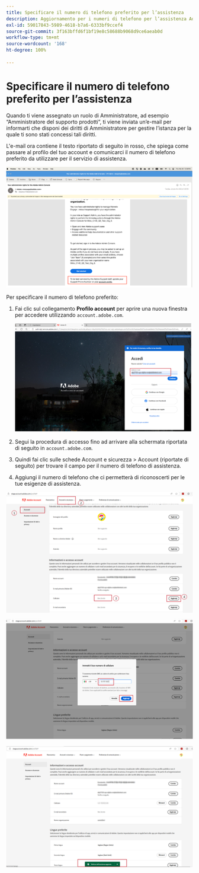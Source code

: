 ```yaml
---
title: Specificare il numero di telefono preferito per l’assistenza
description: Aggiornamento per i numeri di telefono per l’assistenza Adobe. Specifica il numero di telefono preferito per l’assistenza.
exl-id: 59017843-5989-4618-b7a6-6333bf9ccef4
source-git-commit: 3f163bffd6f1bf19e8c58688b9068d9ce6aeab0d
workflow-type: tm+mt
source-wordcount: '168'
ht-degree: 100%

---
```


# Specificare il numero di telefono preferito per l’assistenza

Quando ti viene assegnato un ruolo di Amministratore, ad esempio “Amministratore del supporto prodotti”, ti viene inviata un’e-mail per informarti che disponi dei diritti di Amministratore per gestire l’istanza per la quale ti sono stati concessi tali diritti.

L&#39;e-mail ora contiene il testo riportato di seguito in rosso, che spiega come passare al profilo del tuo account e comunicarci il numero di telefono preferito da utilizzare per il servizio di assistenza.

![Numero preferito per l’assistenza](assets/admin-console-1.png)

Per specificare il numero di telefono preferito:

1. Fai clic sul collegamento **Profilo account** per aprire una nuova finestra per accedere utilizzando `account.adobe.com`.

   ![Accedi](assets/sign-in.png)

1. Segui la procedura di accesso fino ad arrivare alla schermata riportata di seguito in `account.adobe.com`.
1. Quindi fai clic sulle schede Account e sicurezza > Account (riportate di seguito) per trovare il campo per il numero di telefono di assistenza.
1. Aggiungi il numero di telefono che ci permetterà di riconoscerti per le tue esigenze di assistenza.

![Specifica i dettagli](assets/account-info.png)

![Aggiungi numero di telefono](assets/enter-phone-number.png)

![Risultati](assets/result.png)
